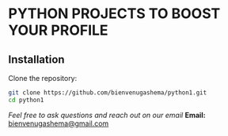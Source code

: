 # PYTHON PROJECTS TO BOOST YOUR PROFILE

## Installation

Clone the repository:
```bash
git clone https://github.com/bienvenugashema/python1.git
cd python1
```
*Feel free to ask questions and reach out on our email*
**Email:** bienvenugashema@gmail.com
